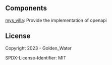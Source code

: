 ## Components

[mys_villa](core/README.md): Provide the implementation of openapi

## License

Copyright 2023 - Golden_Water

SPDX-License-Identifier: MIT